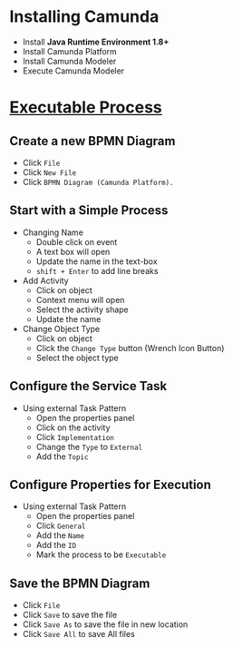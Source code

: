 # Installing Camunda
- Install <b>Java Runtime Environment 1.8+</b>
- Install Camunda Platform
- Install Camunda Modeler
- Execute Camunda Modeler

# [Executable Process](https://github.com/HidayatRivai2020/camunda-7/blob/main/payment.bpmn)

## Create a new BPMN Diagram
- Click `File`
- Click `New File`
- Click `BPMN Diagram (Camunda Platform).`

## Start with a Simple Process
- Changing Name
    - Double click on event
    - A text box will open
    - Update the name in the text-box
    - `shift + Enter` to add line breaks
- Add Activity
    - Click on object
    - Context menu will open
    - Select the activity shape
    - Update the name
- Change Object Type
    - Click on object
    - Click the `Change Type` button (Wrench Icon Button)
    - Select the object type

## Configure the Service Task
- Using external Task Pattern
    - Open the properties panel
    - Click on the activity
    - Click `Implementation`
    - Change the `Type` to `External`
    - Add the `Topic`

## Configure Properties for Execution
- Using external Task Pattern
    - Open the properties panel
    - Click `General`
    - Add the `Name`
    - Add the `ID`
    - Mark the process to be `Executable`

## Save the BPMN Diagram
- Click `File`
- Click `Save` to save the file
- Click `Save As` to save the file in new location
- Click `Save All` to save All files
